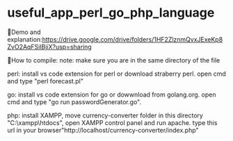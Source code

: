 # useful_app_perl_go_php_language
 
📍Demo and explanation:https://drive.google.com/drive/folders/1HF2ZlznmQvxJExeKp8ZvO2AqFSiIBjiX?usp=sharing

📍How to compile:
note: make sure you are in the same directory of the file

perl: install vs code extension for perl or download straberry perl. open cmd and type "perl forecast.pl"

go: install vs code extension for go or dowwnload from golang.org. open cmd and type "go run passwordGenerator.go".

php: install XAMPP, move currency-converter folder in this directory "C:\xampp\htdocs", open XAMPP control panel and run apache. type this url in your 
browser"http://localhost/currency-converter/index.php"

